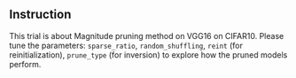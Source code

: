 ## Instruction

This trial is about Magnitude pruning method on VGG16 on CIFAR10. Please tune the parameters: `sparse_ratio`, `random_shuffling`, `reint` (for reinitialization), `prune_type` (for inversion) to explore how the pruned models perform.
